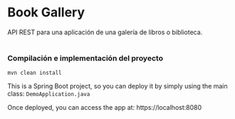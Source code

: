 # Book Gallery
API REST para una aplicación de una galería de libros o biblioteca.
</br></br>

### Compilación e implementación del proyecto
```
mvn clean install
```

This is a Spring Boot project, so you can deploy it by simply using the main class: `DemoApplication.java`

Once deployed, you can access the app at:
https://localhost:8080
